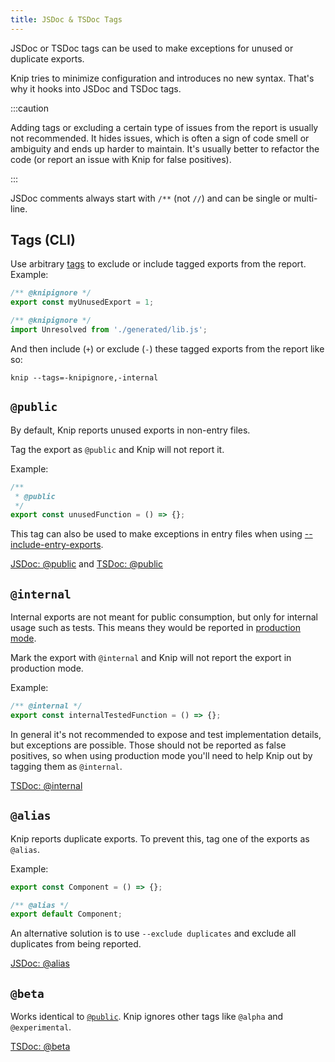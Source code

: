 ```yaml
---
title: JSDoc & TSDoc Tags
---
```


JSDoc or TSDoc tags can be used to make exceptions for unused or duplicate
exports.

Knip tries to minimize configuration and introduces no new syntax. That's why it
hooks into JSDoc and TSDoc tags.

:::caution

Adding tags or excluding a certain type of issues from the report is usually not
recommended. It hides issues, which is often a sign of code smell or ambiguity
and ends up harder to maintain. It's usually better to refactor the code (or
report an issue with Knip for false positives).

:::

JSDoc comments always start with `/**` (not `//`) and can be single or
multi-line.

## Tags (CLI)

Use arbitrary [tags][1] to exclude or include tagged exports from the report.
Example:

```ts
/** @knipignore */
export const myUnusedExport = 1;

/** @knipignore */
import Unresolved from './generated/lib.js';
```

And then include (`+`) or exclude (`-`) these tagged exports from the report
like so:

```shell
knip --tags=-knipignore,-internal
```

## `@public`

By default, Knip reports unused exports in non-entry files.

Tag the export as `@public` and Knip will not report it.

Example:

```ts
/**
 * @public
 */
export const unusedFunction = () => {};
```

This tag can also be used to make exceptions in entry files when using
[--include-entry-exports][2].

[JSDoc: @public][3] and [TSDoc: @public][4]

## `@internal`

Internal exports are not meant for public consumption, but only for internal
usage such as tests. This means they would be reported in [production mode][5].

Mark the export with `@internal` and Knip will not report the export in
production mode.

Example:

```ts
/** @internal */
export const internalTestedFunction = () => {};
```

In general it's not recommended to expose and test implementation details, but
exceptions are possible. Those should not be reported as false positives, so
when using production mode you'll need to help Knip out by tagging them as
`@internal`.

[TSDoc: @internal][6]

## `@alias`

Knip reports duplicate exports. To prevent this, tag one of the exports as
`@alias`.

Example:

```ts
export const Component = () => {};

/** @alias */
export default Component;
```

An alternative solution is to use `--exclude duplicates` and exclude all
duplicates from being reported.

[JSDoc: @alias][7]

## `@beta`

Works identical to [`@public`][8]. Knip ignores other tags like `@alpha` and
`@experimental`.

[TSDoc: @beta][9]

[1]: ../reference/cli.md#--tags
[2]: ./cli.md#--include-entry-exports
[3]: https://jsdoc.app/tags-public.html
[4]: https://tsdoc.org/pages/tags/public/
[5]: ../features/production-mode.md
[6]: https://tsdoc.org/pages/tags/internal/
[7]: https://jsdoc.app/tags-alias.html
[8]: #public
[9]: https://tsdoc.org/pages/tags/beta/
